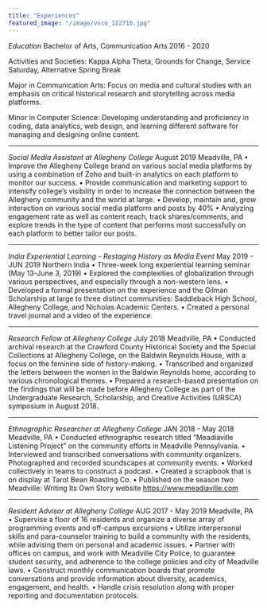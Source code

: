 ```yaml
---
title: "Experiences"
featured_image: "/image/vsco_122716.jpg"
---
```

_Education_
Bachelor of Arts, Communication Arts
2016 - 2020

Activities and Societies: Kappa Alpha Theta, Grounds for Change, Service Saturday, Alternative Spring Break

Major in Communication Arts: Focus on media and cultural studies with an emphasis on critical historical research and storytelling across media platforms.

Minor in Computer Science: Developing understanding and proficiency in coding, data analytics, web design, and learning different software for managing and designing online content.

---
_Social Media Assistant at Allegheny College_
August 2019
Meadville, PA
• Improve the Allegheny College brand on various social media platforms by using a combination of Zoho and built-in analytics on each platform to monitor our success.
• Provide communication and marketing support to intensify college’s visibility in order to increase the connection between the Allegheny community and the world at large.
• Develop, maintain and, grow interaction on various social media platform and posts by 40%
• Analyzing engagement rate as well as content reach, track shares/comments, and explore trends in the type of content that performs most successfully on each platform to better tailor our posts.

---
_India Experiential Learning - Restaging History as Media Event_
May 2019 - JUN 2019
Northern India
• Three-week long experiential learning seminar (May 13-June 3, 2019)
• Explored the complexities of globalization through various perspectives, and especially through a non-western lens.
• Developed a formal presentation on the experience and the Gilman Scholarship at large to three distinct communities: Saddleback High School, Allegheny College, and Nicholas Academic Centers.
• Created a personal travel journal and a video of the experience.

---
_Research Fellow at Allegheny College_
July 2018
Meadville, PA
• Conducted archival research at the Crawford County Historical Society and the Special Collections at Allegheny College, on the Baldwin Reynolds House, with a focus on the feminine side of history-making.
• Transcribed and organized the letters between the women in the Baldwin Reynolds home, according to various chronological themes.
• Prepared a research-based presentation on the findings that will be made before Allegheny College as part of the Undergraduate Research, Scholarship, and Creative Activities (URSCA) symposium in August 2018.

---
_Ethnographic Researcher at Allegheny College_
JAN 2018 - May 2018
Meadville, PA
• Conducted ethnographic research titled “Meadiaville Listening Project” on the community efforts in Meadville Pennsylvania.
• Interviewed and transcribed conversations with community organizers.
Photographed and recorded soundscapes at community events.
• Worked collectively in teams to construct a podcast.
• Created a scrapbook that is on display at Tarot Bean Roasting Co.
• Published on the season two Meadville: Writing Its Own Story website https://www.meadiaville.com

---
_Resident Advisor at Allegheny College_
AUG 2017 - May 2019
Meadville, PA
• Supervise a floor of 16 residents and organize a diverse array of programming events and off-campus excursions
• Utilize interpersonal skills and para-counselor training to build a community with the residents, while advising them on personal and academic issues.
• Partner with offices on campus, and work with Meadville City Police, to guarantee student security, and adherence to the college policies and city of Meadville laws.
• Construct monthly communication boards that promote conversations and provide information about diversity, academics, engagement, and health.
• Handle crisis resolution along with proper reporting and documentation protocols.
